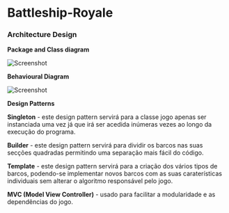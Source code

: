 # Battleship-Royale


### Architecture Design


**Package and Class diagram**

![Screenshot](https://i.imgur.com/ttIhpAw.jpg)


**Behavioural Diagram**

![Screenshot](https://i.imgur.com/rHYrxG8.jpg)

**Design Patterns**

**Singleton** - este design pattern servirá para a classe jogo apenas ser instanciada uma vez já que irá ser acedida inúmeras vezes ao longo da execução do programa.

**Builder** - este design pattern servirá para dividir os barcos nas suas secções quadradas permitindo uma separação mais fácil do código.

**Template** - este design pattern servirá para a criação dos vários tipos de barcos, podendo-se implementar novos barcos com as suas caraterísticas individuais sem alterar o algoritmo responsável pelo jogo.

**MVC (Model View Controller)** - usado para facilitar a modularidade e as dependências do jogo.
